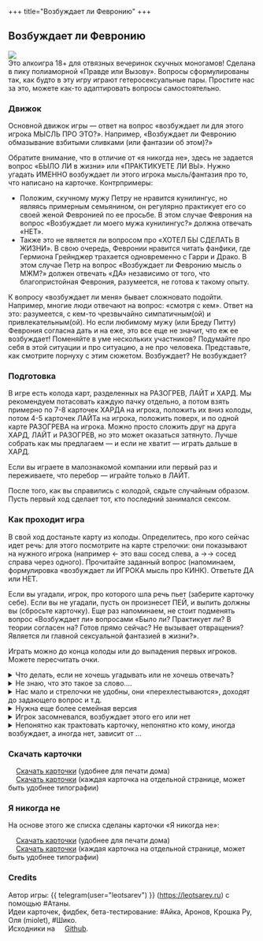 +++
title="Возбуждает ли Февронию"
+++

## Возбуждает ли Февронию

<img src="logo.jpg"> <br>
Это алкоигра 18+ для отвязных вечеринок скучных моногамов! Сделана в пику полиаморной «Правде или Вызову».
Вопросы сформулированы так, как будто в эту игру играют гетеросексуальные пары. Простите нас за это, можете как-то адаптировать вопросы самостоятельно.

### Движок

Основной движок игры — ответ на вопрос «возбуждает ли для этого игрока МЫСЛЬ ПРО ЭТО?». Например, «Возбуждает ли Февронию обмазывание взбитыми сливками (или фантазии об этом)?» 

Обратите внимание, что в отличие от «я никогда не», здесь не задается вопрос «БЫЛО ЛИ в жизни» или «ПРАКТИКУЕТЕ ЛИ ВЫ». Нужно угадать ИМЕННО возбуждает ли этого игрока мысль/фантазия про то, что написано на карточке. Контрпримеры:
- Положим, скучному мужу Петру не нравится кунилингус, но являясь примерным семьянином, он регулярно практикует его со своей женой Февронией по ее просьбе. В этом случае Феврония на вопрос «Возбуждает ли моего мужа кунилингус?» должна отвечать «НЕТ». 
- Также это не является ли вопросом про «ХОТЕЛ БЫ СДЕЛАТЬ В ЖИЗНИ». В свою очередь, Февронии нравится читать фанфики, где Гермиона Грейнджер трахается одновременно с Гарри и Драко. В этом случае Петр на вопрос «Возбуждает ли Февронию мысль о МЖМ?» должен отвечать «ДА» независимо от того, что благопристойная Феврония, разумеется, не готова к такому опыту.

К вопросу «возбуждает ли меня» бывает сложновато подойти. Например, многие люди отвечают на вопрос: «смотря с кем». Ответ на это: разумеется, с кем-то чрезвычайно симпатичным(ой) и привлекательным(ой). Но если любимому мужу (или Бреду Питту) Феврония согласна дать и на еже, это все еще не значит, что еж ее возбуждает! Поменяйте в уме нескольких участников? Подумайте про себя в этой ситуации и про ситуацию, а не про человека. Представьте, как смотрите порнуху с этим сюжетом. Возбуждает? Не&nbsp;возбуждает?

### Подготовка

В игре есть колода карт, разделенных на РАЗОГРЕВ, ЛАЙТ и ХАРД. Мы рекомендуем потасовать каждую пачку отдельно, а потом взять примерно по 7-8 карточек ХАРДА на игрока, положить их вниз колоды, потом 4-5 карточек ЛАЙТа на игрока, положить поверх, и по одной карте РАЗОГРЕВА на игрока. Можно просто сложить друг на друга ХАРД, ЛАЙТ и РАЗОГРЕВ, но это может оказаться затянуто. Лучше собрать как мы предлагаем — и если не хватит — играть дальше в ХАРД.

Если вы играете в малознакомой компании или первый раз и переживаете, что перебор — играйте только в ЛАЙТ.

После того, как вы справились с колодой, сядьте случайным образом. Пусть первый ход сделает тот, кто последний занимался сексом. 


### Как проходит игра

В свой ход достаньте карту из колоды. Определитесь, про кого сейчас идет речь: для этого посмотрите на карте стрелочки: они показывают на нужного игрока (например ← это ваш сосед слева, а →→ сосед справа через одного). Прочитайте заданный вопрос (напоминаем, формулировка «возбуждает ли ИГРОКА мысль про КИНК). Ответьте ДА или НЕТ.

Если вы угадали, игрок, про которого шла речь пьет (заберите карточку себе). Если вы не угадали, пусть он произнесет ПЕЙ, и выпить должны вы (сбросьте карточку). Еще раз напоминаем, не стоит подменять вопрос «Возбуждает ли» вопросами «Было ли? Практикует ли? В теории согласен на? Готов прямо сейчас? Не вызывает отвращения? Является ли главной сексуальной фантазией в жизни?».

Играть можно до конца колоды или до выпадения первых игроков. Можете пересчитать очки.

<details>
<summary>Что делать, если не хочешь угадывать или не хочешь отвечать?</summary>
<p>
Если вы почему-то не хотите угадывать (например, у вас есть какой-то инсайд и вы не уверены, что хотите его раскрыть), то скажите «НЕ БУДУ УГАДЫВАТЬ» и выпейте (сбросьте карточку). Сам вопрос вы можете не зачитывать, но будьте готовы к тому, что ваши со-игроки будут вырывать у вас из рук карточку, чтобы узнать про что речь.
<br>
Если про вас ответили на какой-то вопрос, на который вам было некомфортно, вы можете сделать тоже самое — объявите «НЕ БУДУ ПОДТВЕРЖДАТЬ/ОПРОВЕРГАТЬ» и выпейте. Но знайте, что это совсем уж слабый ход.
</p>
</details>

<details>
<summary>Не знаю, что это такое за слово....</summary>
<p>
Если подсказки недостаточно, что ж, спросите у товарищей, что это такое! 
</p>
</details>

<details>
<summary>Нас мало и стрелочки не удобны, они «перехлестываются», доходят до задающего вопрос и т.д.</summary>

- При трех игроках: не смотрите на количество стрелочек, просто на направление — налево или направо
- При четырех игроках: 1 или 2 стрелочки влево (вправо) — это ваш сосед слева (справа), а три стрелочки в любую сторону — сидящий напротив
- При пяти игроках и более: просто честно считайте стрелочки

</details>

<details>
<summary>Нужна еще более семейная версия</summary>
<p>не смотрите на стрелочки, отвечайте про своего партнера. Но наш тест показал, что это скучная версия игры.</p>
</details>

<details>
<summary>Игрок засомневался, возбуждает этого его или нет</summary>
<p>Самое время его в этом убедить! Если вы сделали ставку, что возбуждает — продайте ему эту идею. А если вы сделали ставку, что нет — пусть другие игроки продадут!</p>
</details>


<details>
<summary>Непонятно как трактовать карточку, непонятно кто кому, иногда возбуждает, а иногда нет, зависит от ...</summary>
<p>Трактуйте карточку в пользу «возбуждает». Если под карточкой скрывается несколько фантазий, выбирайте самую приятную.</p>
</details>


### Скачать карточки 

<img src="pdf-download-icon.svg" width=13 height=13 style="margin-right:0.2em">[Скачать карточки](fevronia-a4-cards.pdf) (удобнее для печати дома) <br/> 
<img src="pdf-download-icon.svg" width=13 height=13 style="margin-right:0.2em">[Скачать карточки](fevronia-sep-cards.pdf) (каждая карточка на отдельной странице, может быть удобнее типографии)


### Я никогда не

На основе этого же списка сделаны карточки «Я никогда не»:

<img src="pdf-download-icon.svg" width=13 height=13 style="margin-right:0.2em">[Скачать карточки](never-a4-cards.pdf) (удобнее для печати дома) <br/> 
<img src="pdf-download-icon.svg" width=13 height=13 style="margin-right:0.2em">[Скачать карточки](never-sep-cards.pdf) (каждая карточка на отдельной странице, может быть удобнее типографии)

### Credits

Автор игры: {{ telegram(user="leotsarev") }} (<https://leotsarev.ru>) с помощью #Атаны.
<br />
Идеи карточек, фидбек, бета-тестирование: #Айка, Аронов, Крошка Ру, Оля (miolet), #Шико. 
<br />
Исходники на <a href="https://github.com/leotsarev/fevronia.leotsarev.ru"><img src="github-mark.svg" width=13 height=13 style="margin-right:0.2em">Github</a>.
